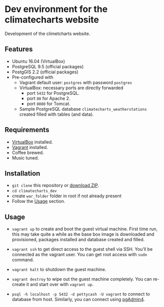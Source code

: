 # Dev environment for the climatecharts website

Development of the climetcharts website.


## Features

* Ubuntu 16.04 (VirtualBox)
* PostgreSQL 9.5 (official packages)
* PostgGIS 2.2 (official packages)
* Pre-configured with
  * Vagrant default user: `postgres` with password `postgres`
  * VirtualBox: necessary ports are directly forwarded
    * port `5432` for PostgreSQL.
    * port `80` for Apache 2.
    * port `8080` for Tomcat.
  * Sample PostgreSQL database `climatecharts_weatherstations` created filled with tables (and data).

## Requirements

* [VirtualBox](https://www.virtualbox.org/) installed.
* [Vagrant](https://www.vagrantup.com/downloads.html) installed.
* Coffee brewed.
* Music tuned.

## Installation

* `git clone` this repository or [download ZIP](https://github.com/GeoinformationSystems/PettyCash).
* `cd climatecharts_dev`
* create `war_folder` folder in root if not already present
* Follow the [Usage](#usage) section.

## Usage

* `vagrant up` to create and boot the guest virtual machine.
First time run, this may take quite a while as the base box image is downloaded
and provisioned, packages installed and database created and filled.

* `vagrant ssh` to get direct access to the guest shell via SSH.
You'll be connected as the vagrant user.
You can get root access with `sudo` command.

* `vagrant halt` to shutdown the guest machine.

* `vagrant destroy` to wipe out the guest machine completely.
You can re-create it and start over with `vagrant up`.

* `psql -h localhost -p 5432 -d pettycash -U vagrant` to connect to database from host. Similarly, you can connect using [pgAdmin4](https://www.pgadmin.org/).
